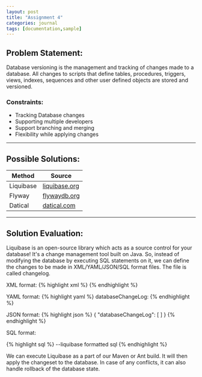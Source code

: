 ```yaml
---
layout: post
title: "Assignment 4"
categories: journal
tags: [documentation,sample]
---
```


## Problem Statement:
Database versioning is the management and tracking of changes made to a database. All changes to scripts that define tables, procedures, triggers, views, indexes, sequences and other user defined objects are stored and versioned.

### Constraints:

- Tracking Database changes
- Supporting multiple developers
- Support branching and merging
- Flexibility while applying changes

***

## Possible Solutions:

Method | Source
------- | -------
Liquibase | [liquibase.org](http://www.liquibase.org/)
Flyway | [flywaydb.org](https://flywaydb.org/)
Datical | [datical.com](http://www.datical.com/)

***

## Solution Evaluation:

Liquibase is an open-source library which acts as a source control for your database! It's a change management tool built on Java. So, instead of modifying the database by executing SQL statements on it, we can define the changes to be made in XML/YAML/JSON/SQL format files. The file is called changelog.

XML format:
{% highlight xml %}
<databaseChangeLog
    xmlns="http://www.liquibase.org/xml/ns/dbchangelog"
    xmlns:xsi="http://www.w3.org/2001/XMLSchema-instance"
    xmlns:ext="http://www.liquibase.org/xml/ns/dbchangelog-ext"
    xsi:schemaLocation="http://www.liquibase.org/xml/ns/dbchangelog http://www.liquibase.org/xml/ns/dbchangelog/dbchangelog-3.1.xsd
    http://www.liquibase.org/xml/ns/dbchangelog-ext http://www.liquibase.org/xml/ns/dbchangelog/dbchangelog-ext.xsd">
</databaseChangeLog>
{% endhighlight %}

YAML format:
{% highlight yaml %}
databaseChangeLog:
{% endhighlight %}

JSON format:
{% highlight json %}
{
    "databaseChangeLog": [
    ]
}
{% endhighlight %}

SQL format:

{% highlight sql %}
--liquibase formatted sql
{% endhighlight %}

We can execute Liquibase as a part of our Maven or Ant build. It will then apply the changeset to the database. In case of any conflicts, it can also handle rollback of the database state.

